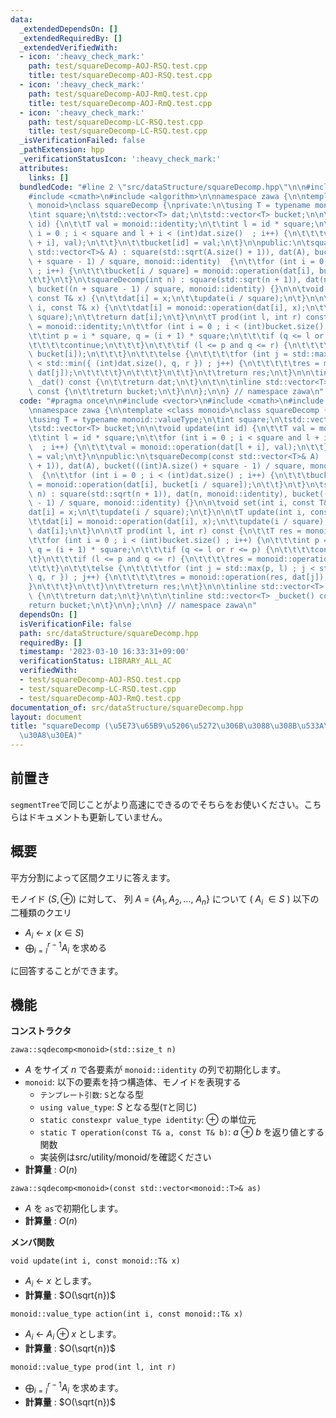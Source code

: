 ```yaml
---
data:
  _extendedDependsOn: []
  _extendedRequiredBy: []
  _extendedVerifiedWith:
  - icon: ':heavy_check_mark:'
    path: test/squareDecomp-AOJ-RSQ.test.cpp
    title: test/squareDecomp-AOJ-RSQ.test.cpp
  - icon: ':heavy_check_mark:'
    path: test/squareDecomp-AOJ-RmQ.test.cpp
    title: test/squareDecomp-AOJ-RmQ.test.cpp
  - icon: ':heavy_check_mark:'
    path: test/squareDecomp-LC-RSQ.test.cpp
    title: test/squareDecomp-LC-RSQ.test.cpp
  _isVerificationFailed: false
  _pathExtension: hpp
  _verificationStatusIcon: ':heavy_check_mark:'
  attributes:
    links: []
  bundledCode: "#line 2 \"src/dataStructure/squareDecomp.hpp\"\n\n#include <vector>\n\
    #include <cmath>\n#include <algorithm>\n\nnamespace zawa {\n\ntemplate <class\
    \ monoid>\nclass squareDecomp {\nprivate:\n\tusing T = typename monoid::valueType;\n\
    \tint square;\n\tstd::vector<T> dat;\n\tstd::vector<T> bucket;\n\n\tvoid update(int\
    \ id) {\n\t\tT val = monoid::identity;\n\t\tint l = id * square;\n\t\tfor (int\
    \ i = 0 ; i < square and l + i < (int)dat.size()  ; i++) {\n\t\t\tval = monoid::operation(dat[l\
    \ + i], val);\n\t\t}\n\t\tbucket[id] = val;\n\t}\n\npublic:\n\tsquareDecomp(const\
    \ std::vector<T>& A) : square(std::sqrt(A.size() + 1)), dat(A), bucket(((int)A.size()\
    \ + square - 1) / square, monoid::identity)  {\n\t\tfor (int i = 0 ; i < (int)dat.size()\
    \ ; i++) {\n\t\t\tbucket[i / square] = monoid::operation(dat[i], bucket[i / square]);\n\
    \t\t}\n\t}\n\tsquareDecomp(int n) : square(std::sqrt(n + 1)), dat(n, monoid::identity),\
    \ bucket((n + square - 1) / square, monoid::identity) {}\n\n\tvoid set(int i,\
    \ const T& x) {\n\t\tdat[i] = x;\n\t\tupdate(i / square);\n\t}\n\n\tT update(int\
    \ i, const T& x) {\n\t\tdat[i] = monoid::operation(dat[i], x);\n\t\tupdate(i /\
    \ square);\n\t\treturn dat[i];\n\t}\n\n\tT prod(int l, int r) const {\n\t\tT res\
    \ = monoid::identity;\n\t\tfor (int i = 0 ; i < (int)bucket.size() ; i++) {\n\t\
    \t\tint p = i * square, q = (i + 1) * square;\n\t\t\tif (q <= l or r <= p) {\n\
    \t\t\t\tcontinue;\n\t\t\t}\n\t\t\tif (l <= p and q <= r) {\n\t\t\t\tres = monoid::operation(res,\
    \ bucket[i]);\n\t\t\t}\n\t\t\telse {\n\t\t\t\tfor (int j = std::max(p, l) ; j\
    \ < std::min({ (int)dat.size(), q, r }) ; j++) {\n\t\t\t\t\tres = monoid::operation(res,\
    \ dat[j]);\n\t\t\t\t}\n\t\t\t}\n\t\t}\n\t\treturn res;\n\t}\n\n\tinline std::vector<T>\
    \ _dat() const {\n\t\treturn dat;\n\t}\n\t\n\tinline std::vector<T> _bucket()\
    \ const {\n\t\treturn bucket;\n\t}\n\n};\n\n} // namespace zawa\n"
  code: "#pragma once\n\n#include <vector>\n#include <cmath>\n#include <algorithm>\n\
    \nnamespace zawa {\n\ntemplate <class monoid>\nclass squareDecomp {\nprivate:\n\
    \tusing T = typename monoid::valueType;\n\tint square;\n\tstd::vector<T> dat;\n\
    \tstd::vector<T> bucket;\n\n\tvoid update(int id) {\n\t\tT val = monoid::identity;\n\
    \t\tint l = id * square;\n\t\tfor (int i = 0 ; i < square and l + i < (int)dat.size()\
    \  ; i++) {\n\t\t\tval = monoid::operation(dat[l + i], val);\n\t\t}\n\t\tbucket[id]\
    \ = val;\n\t}\n\npublic:\n\tsquareDecomp(const std::vector<T>& A) : square(std::sqrt(A.size()\
    \ + 1)), dat(A), bucket(((int)A.size() + square - 1) / square, monoid::identity)\
    \  {\n\t\tfor (int i = 0 ; i < (int)dat.size() ; i++) {\n\t\t\tbucket[i / square]\
    \ = monoid::operation(dat[i], bucket[i / square]);\n\t\t}\n\t}\n\tsquareDecomp(int\
    \ n) : square(std::sqrt(n + 1)), dat(n, monoid::identity), bucket((n + square\
    \ - 1) / square, monoid::identity) {}\n\n\tvoid set(int i, const T& x) {\n\t\t\
    dat[i] = x;\n\t\tupdate(i / square);\n\t}\n\n\tT update(int i, const T& x) {\n\
    \t\tdat[i] = monoid::operation(dat[i], x);\n\t\tupdate(i / square);\n\t\treturn\
    \ dat[i];\n\t}\n\n\tT prod(int l, int r) const {\n\t\tT res = monoid::identity;\n\
    \t\tfor (int i = 0 ; i < (int)bucket.size() ; i++) {\n\t\t\tint p = i * square,\
    \ q = (i + 1) * square;\n\t\t\tif (q <= l or r <= p) {\n\t\t\t\tcontinue;\n\t\t\
    \t}\n\t\t\tif (l <= p and q <= r) {\n\t\t\t\tres = monoid::operation(res, bucket[i]);\n\
    \t\t\t}\n\t\t\telse {\n\t\t\t\tfor (int j = std::max(p, l) ; j < std::min({ (int)dat.size(),\
    \ q, r }) ; j++) {\n\t\t\t\t\tres = monoid::operation(res, dat[j]);\n\t\t\t\t\
    }\n\t\t\t}\n\t\t}\n\t\treturn res;\n\t}\n\n\tinline std::vector<T> _dat() const\
    \ {\n\t\treturn dat;\n\t}\n\t\n\tinline std::vector<T> _bucket() const {\n\t\t\
    return bucket;\n\t}\n\n};\n\n} // namespace zawa\n"
  dependsOn: []
  isVerificationFile: false
  path: src/dataStructure/squareDecomp.hpp
  requiredBy: []
  timestamp: '2023-03-10 16:33:31+09:00'
  verificationStatus: LIBRARY_ALL_AC
  verifiedWith:
  - test/squareDecomp-AOJ-RSQ.test.cpp
  - test/squareDecomp-LC-RSQ.test.cpp
  - test/squareDecomp-AOJ-RmQ.test.cpp
documentation_of: src/dataStructure/squareDecomp.hpp
layout: document
title: "squareDecomp (\u5E73\u65B9\u5206\u5272\u306B\u3088\u308B\u533A\u9593\u30AF\
  \u30A8\u30EA)"
---
```


## 前置き

`segmentTree`で同じことがより高速にできるのでそちらをお使いください。こちらはドキュメントも更新していません。

## 概要

平方分割によって区間クエリに答えます。

モノイド $(S, \oplus)$ に対して、 列 $A\ =\ \{ A_1, A_2, \dots,\ A_n\}$ について ( $A_i\ \in S$ ) 以下の二種類のクエリ

- $A_i\ \leftarrow\ x\ (x\in S)$
- $\displaystyle \bigoplus_{i = l}^{r - 1} A_i$ を求める

に回答することができます。


## 機能

**コンストラクタ**

`zawa::sqdecomp<monoid>(std::size_t n)`
- $A$ をサイズ $n$ で各要素が `monoid::identity` の列で初期化します。
- `monoid`: 以下の要素を持つ構造体、モノイドを表現する
	- `テンプレート引数`: `S`となる型
	- `using value_type`: $S$ となる型(`T`と同じ)
	- `static constexpr value_type identity`: $\oplus$ の単位元
	- `static T operation(const T& a, const T& b)`: $a\  \oplus\ b$ を返り値とする関数
	- 実装例はsrc/utility/monoid/を確認ください
- **計算量** : $O(n)$

`zawa::sqdecomp<monoid>(const std::vector<monoid::T>& as)`
- $A$ を `as`で初期化します。
- **計算量** : $O(n)$

**メンバ関数**

`void update(int i, const monoid::T& x)`
- $A_i\ \leftarrow\ x$ とします。
- **計算量** : $O(\sqrt{n})$

`monoid::value_type action(int i, const monoid::T& x)`
- $A_i\ \leftarrow\ A_i\ \oplus\ x$ とします。
- **計算量** : $O(\sqrt{n})$

`monoid::value_type prod(int l, int r)`
- $\displaystyle \bigoplus_{i = l}^{r - 1} A_i$ を求めます。
- **計算量** : $O(\sqrt{n})$
